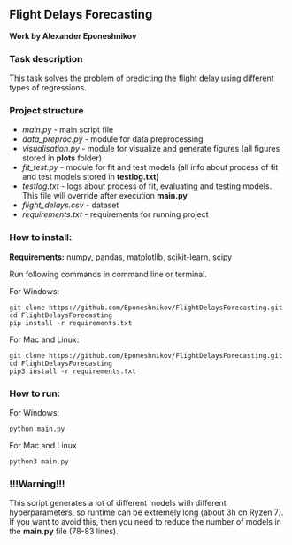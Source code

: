 ## Flight Delays Forecasting
**Work by Alexander Eponeshnikov**

### Task description
This task solves the problem of predicting the flight delay using different types of regressions.

### Project structure
* _main.py_ - main script file
* _data_preproc.py_ - module for data preprocessing
* _visualisation.py_ - module for visualize and generate figures (all figures stored in **plots** folder)
* _fit_test.py_ - module for fit and test models (all info about process of fit and test models stored in **testlog.txt)**
* _testlog.txt_ - logs about process of fit, evaluating and testing models. This file will override after execution **main.py**
* _flight_delays.csv_ - dataset
* _requirements.txt_ - requirements for running project

### How to install:

**Requirements:**
numpy, 
pandas, 
matplotlib, 
scikit-learn,
scipy

Run following commands in command line or terminal.

For Windows:
```
git clone https://github.com/Eponeshnikov/FlightDelaysForecasting.git
cd FlightDelaysForecasting
pip install -r requirements.txt 
```

For Mac and Linux:
```
git clone https://github.com/Eponeshnikov/FlightDelaysForecasting.git
cd FlightDelaysForecasting
pip3 install -r requirements.txt 
```

### How to run:
For Windows:
```
python main.py
```
For Mac and Linux
```
python3 main.py
```
### !!!Warning!!!
This script generates a lot of different models with different hyperparameters,
so runtime can be extremely long (about 3h on Ryzen 7). If you want to avoid this, then you need to reduce 
the number of models in the **main.py** file (78-83 lines).

